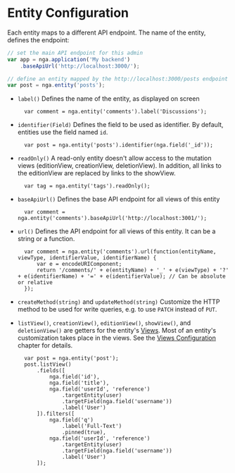 # Entity Configuration

Each entity maps to a different API endpoint. The name of the entity, defines the endpoint:

```js
// set the main API endpoint for this admin
var app = nga.application('My backend')
    .baseApiUrl('http://localhost:3000/');

// define an entity mapped by the http://localhost:3000/posts endpoint
var post = nga.entity('posts');
```

* `label()`
Defines the name of the entity, as displayed on screen

        var comment = nga.entity('comments').label('Discussions');

* `identifier(Field)`
Defines the field to be used as identifier. By default, entities use the field named `id`.

        var post = nga.entity('posts').identifier(nga.field('_id'));

* `readOnly()`
A read-only entity doesn't allow access to the mutation views (editionView, creationView, deletionView). In addition, all links to the editionView are replaced by links to the showView.

        var tag = nga.entity('tags').readOnly();

* `baseApiUrl()`
Defines the base API endpoint for all views of this entity

        var comment = nga.entity('comments').baseApiUrl('http://localhost:3001/');

* `url()`
Defines the API endpoint for all views of this entity. It can be a string or a function.

        var comment = nga.entity('comments').url(function(entityName, viewType, identifierValue, identifierName) {
            var e = encodeURIComponent;
            return '/comments/' + e(entityName) + '_' + e(viewType) + '?' + e(identifierName) + '=' + e(identifierValue); // Can be absolute or relative
        });

* `createMethod(string)` and `updateMethod(string)`
Customize the HTTP method to be used for write queries, e.g. to use `PATCH` instead of `PUT`.

* `listView()`, `creationView()`, `editionView()`, `showView()`, and `deletionView()` are getters for the entity's [Views](View.md). Most of an entity's customization takes place in the views. See the [Views Configuration](View.md) chapter for details.

        var post = nga.entity('post');
        post.listView()
            .fields([
                nga.field('id'),
                nga.field('title'),
                nga.field('userId', 'reference')
                    .targetEntity(user)
                    .targetField(nga.field('username'))
                    .label('User')
            ]).filters([
                nga.field('q')
                    .label('Full-Text')
                    .pinned(true),
                nga.field('userId', 'reference')
                    .targetEntity(user)
                    .targetField(nga.field('username'))
                    .label('User')
            ]);
